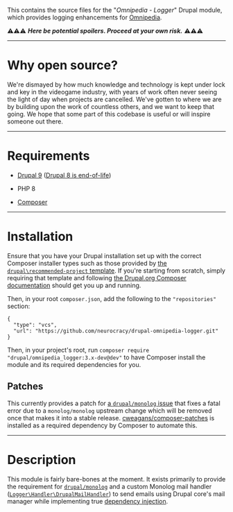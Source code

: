 This contains the source files for the "*Omnipedia - Logger*" Drupal module,
which provides logging enhancements for [Omnipedia](https://omnipedia.app/).

⚠️⚠️⚠️ ***Here be potential spoilers. Proceed at your own risk.*** ⚠️⚠️⚠️

----

# Why open source?

We're dismayed by how much knowledge and technology is kept under lock and key
in the videogame industry, with years of work often never seeing the light of
day when projects are cancelled. We've gotten to where we are by building upon
the work of countless others, and we want to keep that going. We hope that some
part of this codebase is useful or will inspire someone out there.

----

# Requirements

* [Drupal 9](https://www.drupal.org/download) ([Drupal 8 is end-of-life](https://www.drupal.org/psa-2021-11-30))

* PHP 8

* [Composer](https://getcomposer.org/)

----

# Installation

Ensure that you have your Drupal installation set up with the correct Composer
installer types such as those provided by [the ```drupal\recommended-project```
template](https://www.drupal.org/docs/develop/using-composer/starting-a-site-using-drupal-composer-project-templates#s-drupalrecommended-project).
If you're starting from scratch, simply requiring that template and following
[the Drupal.org Composer
documentation](https://www.drupal.org/docs/develop/using-composer/starting-a-site-using-drupal-composer-project-templates)
should get you up and running.

Then, in your root ```composer.json```, add the following to the
```"repositories"``` section:

```
{
  "type": "vcs",
  "url": "https://github.com/neurocracy/drupal-omnipedia-logger.git"
}
```

Then, in your project's root, run ```composer require
"drupal/omnipedia_logger:3.x-dev@dev"``` to have Composer install the module
and its required dependencies for you.

## Patches

This currently provides a patch for [a `drupal/monolog`
issue](https://www.drupal.org/project/monolog/issues/3284825) that fixes a fatal
error due to a `monolog/monolog` upstream change which will be removed once that
makes it into a stable release.
[cweagans/composer-patches](https://github.com/cweagans/composer-patches) is
installed as a required dependency by Composer to automate this.

----

# Description

This module is fairly bare-bones at the moment. It exists primarily to provide
the requirement for [`drupal/monolog`](https://www.drupal.org/project/monolog)
and a custom Monolog mail handler
([`Logger\Handler\DrupalMailHandler`](src/Logger/Handler/DrupalMailHandler.php))
to send emails using Drupal core's mail manager while implementing true
[dependency
injection](https://www.drupal.org/docs/drupal-apis/services-and-dependency-injection/services-and-dependency-injection-in-drupal-8).
